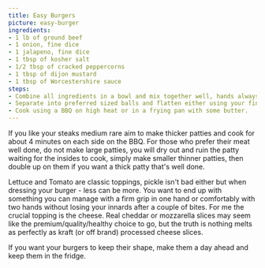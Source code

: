 ```yaml
---
title: Easy Burgers
picture: easy-burger
ingredients:
- 1 lb of ground beef
- 1 onion, fine dice
- 1 jalapeno, fine dice
- 1 tbsp of kosher salt
- 1/2 tbsp of cracked peppercorns
- 1 tbsp of dijon mustard
- 1 tbsp of Worcestershire sauce
steps:
- Combine all ingredients in a bowl and mix together well, hands always work best.
- Separate into preferred sized balls and flatten either using your fingers, a burger press, or even a lid from a decent sized jar. Make sure you use wax paper when using another item to flatten your burgers because food safety.
- Cook using a BBQ on high heat or in a frying pan with some butter.
---
```


If you like your steaks medium rare aim to make thicker patties and cook for about 4 minutes on each side on the BBQ. For those who prefer their meat well done, do not make large patties, you will dry out and ruin the patty waiting for the insides to cook, simply make smaller thinner patties, then double up on them if you want a thick patty that's well done.

Lettuce and Tomato are classic toppings, pickle isn't bad either but when dressing your burger - less can be more. You want to end up with something you can manage with a firm grip in one hand or comfortably with two hands without losing your innards after a couple of bites. For me the crucial topping is the cheese. Real cheddar or mozzarella slices may seem like the premium/quality/healthy choice to go, but the truth is nothing melts as perfectly as kraft (or off brand) processed cheese slices.

If you want your burgers to keep their shape, make them a day ahead and keep them in the fridge.
